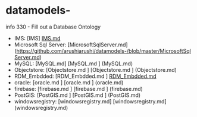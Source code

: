 # datamodels-
info 330 - Fill out a Database Ontology

* IMS: [IMS] [IMS.md ](https://github.com/arushiarushi/datamodels-/blob/master/IMS.md)
* Microsoft Sql Server: [MicrosoftSqlServer.md] (https://github.com/arushiarushi/datamodels-/blob/master/MicrosoftSqlServer.md)
* MySQL: [MySQL.md] [MySQL.md ] (MySQL.md)
* Objectstore: [Objectstore.md ] [Objectstore.md ] (Objectstore.md)
* RDM_Embdded: [RDM_Embdded.md ] [RDM_Embdded.md ](RDM_Embdded.md)
* oracle: [oracle.md ] [oracle.md ] (oracle.md) 
* firebase: [firebase.md ] [firebase.md ] (firebase.md)
* PostGIS: [PostGIS.md ] [PostGIS.md ] (PostGIS.md)
* windowsregistry: [windowsregistry.md] [windowsregistry.md] (windowsregistry.md)

